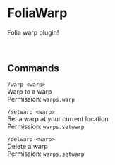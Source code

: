 # FoliaWarp

Folia warp plugin!

<br>

## Commands

`/warp <warp>`  
Warp to a warp  
Permission: `warps.warp`

`/setwarp <warp>`  
Set a warp at your current location  
Permission: `warps.setwarp`

`/delwarp <warp>`  
Delete a warp  
Permission: `warps.setwarp`
